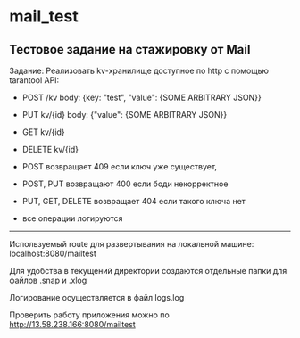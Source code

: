 # mail_test
Тестовое задание на стажировку от Mail
---------------------------------------------------------------
Задание:
Реализовать kv-хранилище доступное по http с помощью tarantool
API:
- POST /kv body: {key: "test", "value": {SOME ARBITRARY JSON}} 
- PUT kv/{id} body: {"value": {SOME ARBITRARY JSON}}
- GET kv/{id} 
- DELETE kv/{id}

- POST  возвращает 409 если ключ уже существует, 
- POST, PUT возвращают 400 если боди некорректное
- PUT, GET, DELETE возвращает 404 если такого ключа нет
- все операции логируются
---------------------------------------------------------------
Используемый route для развертывания на локальной машине: localhost:8080/mailtest

Для удобства в текущений директории создаются отдельные папки для файлов .snap и .xlog

Логирование осуществляется в файл logs.log

Проверить работу приложения можно по  http://13.58.238.166:8080/mailtest
